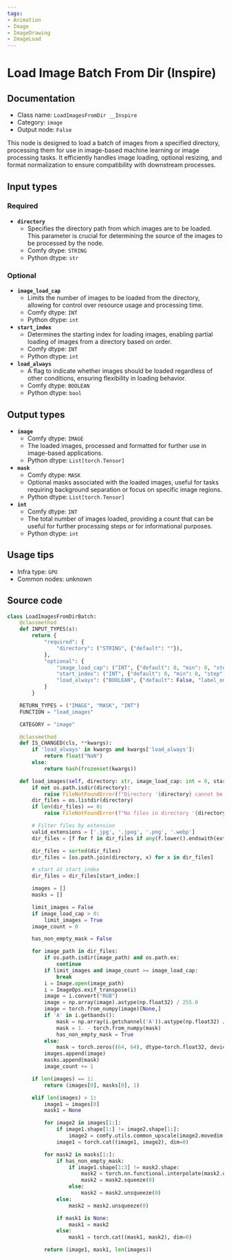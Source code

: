 ```yaml
---
tags:
- Animation
- Image
- ImageDrawing
- ImageLoad
---
```


# Load Image Batch From Dir (Inspire)
## Documentation
- Class name: `LoadImagesFromDir __Inspire`
- Category: `image`
- Output node: `False`

This node is designed to load a batch of images from a specified directory, processing them for use in image-based machine learning or image processing tasks. It efficiently handles image loading, optional resizing, and format normalization to ensure compatibility with downstream processes.
## Input types
### Required
- **`directory`**
    - Specifies the directory path from which images are to be loaded. This parameter is crucial for determining the source of the images to be processed by the node.
    - Comfy dtype: `STRING`
    - Python dtype: `str`
### Optional
- **`image_load_cap`**
    - Limits the number of images to be loaded from the directory, allowing for control over resource usage and processing time.
    - Comfy dtype: `INT`
    - Python dtype: `int`
- **`start_index`**
    - Determines the starting index for loading images, enabling partial loading of images from a directory based on order.
    - Comfy dtype: `INT`
    - Python dtype: `int`
- **`load_always`**
    - A flag to indicate whether images should be loaded regardless of other conditions, ensuring flexibility in loading behavior.
    - Comfy dtype: `BOOLEAN`
    - Python dtype: `bool`
## Output types
- **`image`**
    - Comfy dtype: `IMAGE`
    - The loaded images, processed and formatted for further use in image-based applications.
    - Python dtype: `List[torch.Tensor]`
- **`mask`**
    - Comfy dtype: `MASK`
    - Optional masks associated with the loaded images, useful for tasks requiring background separation or focus on specific image regions.
    - Python dtype: `List[torch.Tensor]`
- **`int`**
    - Comfy dtype: `INT`
    - The total number of images loaded, providing a count that can be useful for further processing steps or for informational purposes.
    - Python dtype: `int`
## Usage tips
- Infra type: `GPU`
- Common nodes: unknown


## Source code
```python
class LoadImagesFromDirBatch:
    @classmethod
    def INPUT_TYPES(s):
        return {
            "required": {
                "directory": ("STRING", {"default": ""}),
            },
            "optional": {
                "image_load_cap": ("INT", {"default": 0, "min": 0, "step": 1}),
                "start_index": ("INT", {"default": 0, "min": 0, "step": 1}),
                "load_always": ("BOOLEAN", {"default": False, "label_on": "enabled", "label_off": "disabled"}),
            }
        }

    RETURN_TYPES = ("IMAGE", "MASK", "INT")
    FUNCTION = "load_images"

    CATEGORY = "image"

    @classmethod
    def IS_CHANGED(cls, **kwargs):
        if 'load_always' in kwargs and kwargs['load_always']:
            return float("NaN")
        else:
            return hash(frozenset(kwargs))

    def load_images(self, directory: str, image_load_cap: int = 0, start_index: int = 0, load_always=False):
        if not os.path.isdir(directory):
            raise FileNotFoundError(f"Directory '{directory} cannot be found.'")
        dir_files = os.listdir(directory)
        if len(dir_files) == 0:
            raise FileNotFoundError(f"No files in directory '{directory}'.")

        # Filter files by extension
        valid_extensions = ['.jpg', '.jpeg', '.png', '.webp']
        dir_files = [f for f in dir_files if any(f.lower().endswith(ext) for ext in valid_extensions)]

        dir_files = sorted(dir_files)
        dir_files = [os.path.join(directory, x) for x in dir_files]

        # start at start_index
        dir_files = dir_files[start_index:]

        images = []
        masks = []

        limit_images = False
        if image_load_cap > 0:
            limit_images = True
        image_count = 0

        has_non_empty_mask = False

        for image_path in dir_files:
            if os.path.isdir(image_path) and os.path.ex:
                continue
            if limit_images and image_count >= image_load_cap:
                break
            i = Image.open(image_path)
            i = ImageOps.exif_transpose(i)
            image = i.convert("RGB")
            image = np.array(image).astype(np.float32) / 255.0
            image = torch.from_numpy(image)[None,]
            if 'A' in i.getbands():
                mask = np.array(i.getchannel('A')).astype(np.float32) / 255.0
                mask = 1. - torch.from_numpy(mask)
                has_non_empty_mask = True
            else:
                mask = torch.zeros((64, 64), dtype=torch.float32, device="cpu")
            images.append(image)
            masks.append(mask)
            image_count += 1

        if len(images) == 1:
            return (images[0], masks[0], 1)

        elif len(images) > 1:
            image1 = images[0]
            mask1 = None

            for image2 in images[1:]:
                if image1.shape[1:] != image2.shape[1:]:
                    image2 = comfy.utils.common_upscale(image2.movedim(-1, 1), image1.shape[2], image1.shape[1], "bilinear", "center").movedim(1, -1)
                image1 = torch.cat((image1, image2), dim=0)

            for mask2 in masks[1:]:
                if has_non_empty_mask:
                    if image1.shape[1:3] != mask2.shape:
                        mask2 = torch.nn.functional.interpolate(mask2.unsqueeze(0).unsqueeze(0), size=(image1.shape[2], image1.shape[1]), mode='bilinear', align_corners=False)
                        mask2 = mask2.squeeze(0)
                    else:
                        mask2 = mask2.unsqueeze(0)
                else:
                    mask2 = mask2.unsqueeze(0)

                if mask1 is None:
                    mask1 = mask2
                else:
                    mask1 = torch.cat((mask1, mask2), dim=0)

            return (image1, mask1, len(images))

```
